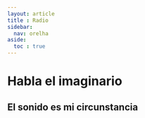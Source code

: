 ```yaml
---
layout: article
title : Radio
sidebar:
  nav: orelha
aside:
  toc : true
---
```



# Habla el imaginario
## El sonido es mi circunstancia

